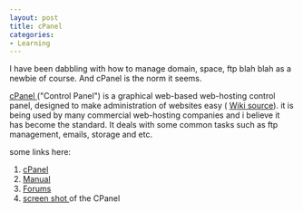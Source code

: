 ```yaml
---
layout: post
title: cPanel
categories:
- Learning
---
```



I have been dabbling with how to manage domain, space, ftp blah blah as a newbie of course. And cPanel is the norm it seems.

[cPanel ](http://www.cpanel.net/index.html)("Control Panel") is a graphical web-based web-hosting control panel, designed to make administration of websites easy ( [Wiki source](http://en.wikipedia.org/wiki/CPanel)). it is being used by many commercial web-hosting companies and i believe it has become the standard. It deals with some common tasks such as ftp management, emails, storage and etc.

some links here:
1. [cPanel](http://www.cpanel.net/index.html)
2. [Manual](http://www.cpanel.net/docs/cpanel/)
3. [Forums](http://forums.cpanel.net/)
4. [screen shot ](http://upload.wikimedia.org/wikipedia/en/d/df/Cpanel-screenshot.png)of the CPanel

